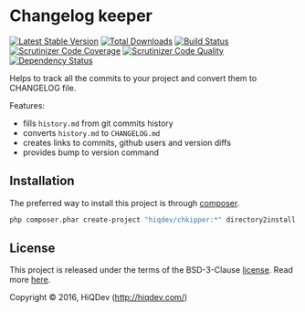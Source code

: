 Changelog keeper
================

[![Latest Stable Version](https://poser.pugx.org/hiqdev/chkipper/v/stable)](https://packagist.org/packages/hiqdev/chkipper)
[![Total Downloads](https://poser.pugx.org/hiqdev/chkipper/downloads)](https://packagist.org/packages/hiqdev/chkipper)
[![Build Status](https://img.shields.io/travis/hiqdev/chkipper.svg)](https://travis-ci.org/hiqdev/chkipper)
[![Scrutinizer Code Coverage](https://img.shields.io/scrutinizer/coverage/g/hiqdev/chkipper.svg)](https://scrutinizer-ci.com/g/hiqdev/chkipper/)
[![Scrutinizer Code Quality](https://img.shields.io/scrutinizer/g/hiqdev/chkipper.svg)](https://scrutinizer-ci.com/g/hiqdev/chkipper/)
[![Dependency Status](https://www.versioneye.com/php/hiqdev:chkipper/dev-master/badge.svg)](https://www.versioneye.com/php/hiqdev:chkipper/dev-master)

Helps to track all the commits to your project and convert them to CHANGELOG file.

Features:

- fills `history.md` from git commits history
- converts `history.md` to `CHANGELOG.md`
- creates links to commits, github users and version diffs
- provides bump to version command

## Installation

The preferred way to install this project is through [composer](http://getcomposer.org/download/).

```sh
php composer.phar create-project "hiqdev/chkipper:*" directory2install
```

## License

This project is released under the terms of the BSD-3-Clause [license](LICENSE).
Read more [here](http://choosealicense.com/licenses/bsd-3-clause).

Copyright © 2016, HiQDev (http://hiqdev.com/)
